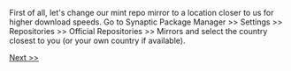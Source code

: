 First of all, let's change our mint repo mirror to a location closer to us for higher download speeds. Go to Synaptic Package Manager >> Settings >> Repositories >> Official Repositories >> Mirrors and select the country closest to you (or your own country if available).

[Next >>](/Docs/[02]-Install-Proprietary-Drivers.md)
